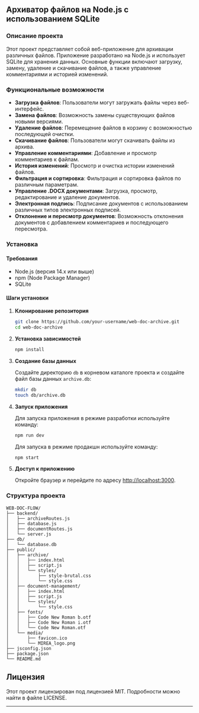 ## Архиватор файлов на Node.js с использованием SQLite

### Описание проекта

Этот проект представляет собой веб-приложение для архивации различных файлов. Приложение разработано на Node.js и использует SQLite для хранения данных. Основные функции включают загрузку, замену, удаление и скачивание файлов, а также управление комментариями и историей изменений.

### Функциональные возможности

- **Загрузка файлов**: Пользователи могут загружать файлы через веб-интерфейс.
- **Замена файлов**: Возможность замены существующих файлов новыми версиями.
- **Удаление файлов**: Перемещение файлов в корзину с возможностью последующей очистки.
- **Скачивание файлов**: Пользователи могут скачивать файлы из архива.
- **Управление комментариями**: Добавление и просмотр комментариев к файлам.
- **История изменений**: Просмотр и очистка истории изменений файлов.
- **Фильтрация и сортировка**: Фильтрация и сортировка файлов по различным параметрам.
- **Управление .DOCX документами**: Загрузка, просмотр, редактирование и удаление документов.
- **Электронная подпись**: Подписание документов с использованием различных типов электронных подписей.
- **Отклонение и пересмотр документов**: Возможность отклонения документов с добавлением комментариев и последующего пересмотра.


### Установка

#### Требования

- Node.js (версия 14.x или выше)
- npm (Node Package Manager)
- SQLite

#### Шаги установки

1. **Клонирование репозитория**

   ```bash
   git clone https://github.com/your-username/web-doc-archive.git
   cd web-doc-archive
   ```

2. **Установка зависимостей**

   ```bash
   npm install
   ```

3. **Создание базы данных**

   Создайте директорию `db` в корневом каталоге проекта и создайте файл базы данных `archive.db`:

   ```bash
   mkdir db
   touch db/archive.db
   ```

4. **Запуск приложения**

   Для запуска приложения в режиме разработки используйте команду:

   ```bash
   npm run dev
   ```

   Для запуска в режиме продакшн используйте команду:

   ```bash
   npm start
   ```

5. **Доступ к приложению**

   Откройте браузер и перейдите по адресу [http://localhost:3000](http://localhost:3000).

### Структура проекта

```plaintext
WEB-DOC-FLOW/
├── backend/
│   ├── archiveRoutes.js
│   ├── database.js
│   ├── documentRoutes.js
│   └── server.js
├── db/
│   └── database.db
├── public/
│   ├── archive/
│   │   ├── index.html
│   │   ├── script.js
│   │   └── styles/
│   │       ├── style-brutal.css
│   │       └── style.css
│   ├── document-management/
│   │   ├── index.html
│   │   ├── script.js
│   │   └── styles/
│   │       └── style.css
│   ├── fonts/
│   │   ├── Code New Roman b.otf
│   │   ├── Code New Roman i.otf
│   │   └── Code New Roman.otf
│   └── media/
│       ├── favicon.ico
│       └── MIREA_logo.png
├── jsconfig.json
├── package.json
└── README.md

```

## Лицензия

Этот проект лицензирован под лицензией MIT. Подробности можно найти в файле LICENSE.

---
